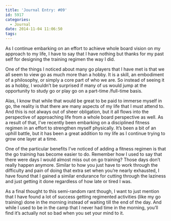 ```yaml
---
title: 'Journal Entry: #09'
id: 5917
categories:
  - Journal
date: 2014-11-04 11:06:50
tags:
---
```


As I continue embarking on an effort to achieve whole board vision on my approach to my life, I have to say that I have nothing but thanks for my past self for designing the training regimen the way I did.

One of the things I noticed about many go players that I have met is that we all seem to view go as much more than a hobby. It is a skill, an embodiment of a philosophy, or simply a core part of who we are. So instead of seeing it as a hobby, I wouldn’t be surprised if many of us would jump at the opportunity to study go or play go on a part-time /full-time basis.

Alas, I know that while that would be great to be paid to immerse myself in go, the reality is that there are many aspects of my life that I must attend to. And this is not always out of sheer obligation, but it all flows into the perspective of approaching life from a whole board perspective as well. As a result of that, I’ve recently been embarking on a disciplined fitness regimen in an effort to strengthen myself physically. It’s been a bit of an uphill battle, but it has been a great addition to my life as I continue trying to grow one layer at a time.

One of the particular benefits I’ve noticed of adding a fitness regimen is that the go training has become easier to do. Remember how I used to say that there were days I would almost miss out on go training? Those days don’t really happen anymore. Similar to how you just have to work through the difficulty and pain of doing that extra set when you’re nearly exhausted, I have found that I gained a similar endurance for cutting through the laziness and just getting it done regardless of how late or tired I was.

As a final thought to this semi-random rant though, I want to just mention that I have found a lot of success getting regimented activities (like my go training) done in the morning instead of waiting till the end of the day. And while I used to be in the camp that I never had time in the morning, you’ll find it’s actually not so bad when you set your mind to it.